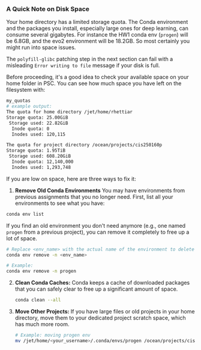 ### A Quick Note on Disk Space

Your home directory has a limited storage quota. The Conda environment and the packages you install, especially large ones for deep learning, can consume several gigabytes. For instance the HW1 conda env (`progen`) will be 6.8GB, and the evo2 environment will be 18.2GB. So most certainly you might run into space issues.


The `polyfill-glibc` patching step in the next section can fail with a misleading `Error writing to file` message if your disk is full.

Before proceeding, it's a good idea to check your available space on your home folder in PSC. You can see how much space you have left on the filesystem with:

```bash
my_quotas
# example output:
The quota for home directory /jet/home/rhettiar
Storage quota: 25.00GiB
 Storage used: 22.82GiB
  Inode quota: 0
  Inodes used: 120,115

The quota for project directory /ocean/projects/cis250160p
Storage quota: 1.95TiB
 Storage used: 608.20GiB
  Inode quota: 12,140,000
  Inodes used: 1,293,748
```

If you are low on space, here are three ways to fix it:

1.  **Remove Old Conda Environments**
You may have environments from previous assignments that you no longer need. First, list all your environments to see what you have:

```bash
conda env list
```

If you find an old environment you don't need anymore (e.g., one named `progen` from a previous project), you can remove it completely to free up a lot of space.

```bash
# Replace <env_name> with the actual name of the environment to delete
conda env remove -n <env_name>

# Example:
conda env remove -n progen
```
2.  **Clean Conda Caches:** Conda keeps a cache of downloaded packages that you can safely clear to free up a significant amount of space.
    ```bash
    conda clean --all
    ```
3.  **Move Other Projects:** If you have large files or old projects in your home directory, move them to your dedicated project scratch space, which has much more room.
    ```bash
    # Example: moving progen env
    mv /jet/home/<your_username>/.conda/envs/progen /ocean/projects/cis250160p/<your_username>/
    ```